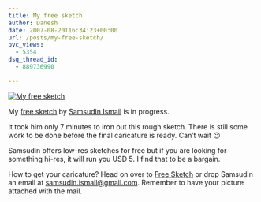```yaml
---
title: My free sketch
author: Danesh
date: 2007-08-20T16:34:23+00:00
url: /posts/my-free-sketch/
pvc_views:
  - 5354
dsq_thread_id:
  - 889736990

---
```

[![My free sketch][1]][2]

My [free sketch][3] by [Samsudin Ismail][4] is in progress.

It took him only 7 minutes to iron out this rough sketch. There is still some work to be done before the final caricature is ready. Can&#8217;t wait 😉

Samsudin offers low-res sketches for free but if you are looking for something hi-res, it will run you USD 5. I find that to be a bargain.

How to get your caricature? Head on over to [Free Sketch][4] or drop Samsudin an email at samsudin.ismail@gmail.com. Remember to have your picture attached with the mail.

 [1]: /wp-content/uploads/2007/08/dineshinprogress02.jpg
 [2]: /wp-content/uploads/2007/08/dineshinprogress02.jpg "My free sketch"
 [3]: http://myfreesketch.blogspot.com/2007/08/dinesh-mahonaran-in-progress.html
 [4]: http://myfreesketch.blogspot.com